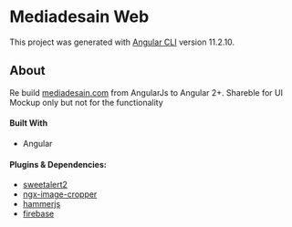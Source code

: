 # Mediadesain Web

This project was generated with [Angular CLI](https://github.com/angular/angular-cli) version 11.2.10.

## About

Re build [mediadesain.com](mediadesain.com) from AngularJs to Angular 2+. Shareble for UI Mockup only but not for the functionality

#### Built With
- Angular

#### Plugins & Dependencies:
- [sweetalert2](https://www.npmjs.com/package/sweetalert2)
- [ngx-image-cropper](https://www.npmjs.com/package/ngx-image-cropper)
- [hammerjs](https://www.npmjs.com/package/hammerjs)
- [firebase](https://www.npmjs.com/package/firebase)
